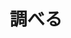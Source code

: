 ---
title: "調べる"
slug: "search"
layout: "search"
outputs:
    - html
    - json
menu:
    main:
        weight: 3
        params: 
            icon: search
---